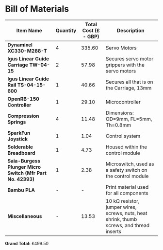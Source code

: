 # Bill of Materials

| Item Name | Quantity | Total Cost (£ - GBP) | Description |
|-----------|----------|----------------------|-------------|
| **Dynamixel XC330-M288-T** | 4 | 335.60 | Servo Motors |
| **Igus Linear Guide Carriage TW-04-15** | 2 | 57.98 | Secures servo motor grippers with the servo motors |
| **Igus Linear Guide Rail TS-04-15-600** | 1 | 40.66 | Secures all that is on the Carriage, 13mm |
| **OpenRB-150 Controller** | 1 | 29.10 | Microcontroller |
| **Compression Springs** | 4 | 11.48 | Dimensions: OD=9mm, FL=5mm, Th=0.8mm |
| **SparkFun Joystick** | 1 | 1.04 | Control system |
| **Solderable Breadboard** | 1 | 4.73 | Housed within the control module |
| **Saia-Burgess Plunger Micro Switch (Mfr Part No. 42393)** | 1 | 2.38 | Microswitch, used as a safety switch on the control module |
| **Bambu PLA** | - | - | Print material used for all components |
| **Miscellaneous** | - | 13.53 | 10 kΩ resistor, jumper wires, screws, nuts, heat shrink, thumb screws, and thread inserts |

**Grand Total:** £499.50
